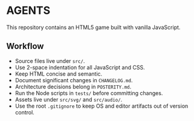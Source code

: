 # AGENTS

This repository contains an HTML5 game built with vanilla JavaScript.

## Workflow

- Source files live under `src/`.
- Use 2-space indentation for all JavaScript and CSS.
- Keep HTML concise and semantic.
- Document significant changes in `CHANGELOG.md`.
- Architecture decisions belong in `POSTERITY.md`.
- Run the Node scripts in `tests/` before committing changes.
- Assets live under `src/svg/` and `src/audio/`.
- Use the root `.gitignore` to keep OS and editor artifacts out of version control.

